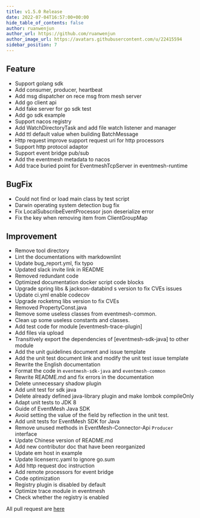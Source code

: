 ```yaml
---
title: v1.5.0 Release
date: 2022-07-04T16:57:00+00:00
hide_table_of_contents: false
author: ruanwenjun
author_url: https://github.com/ruanwenjun
author_image_url: https://avatars.githubusercontent.com/u/22415594
sidebar_position: 7
---
```


## Feature

* Support golang sdk
* Add consumer, producer, heartbeat
* Add msg dispatcher on rece msg from mesh server
* Add go client api
* Add fake server for go sdk test
* Add go sdk example
* Support nacos registry
* Add WatchDirectoryTask and add file watch listener and manager
* Add ttl default value when building BatchMessage
* Http request improve support request uri for http processors
* Support http protocol adaptor
* Support event bridge pub/sub
* Add the eventmesh metadata to nacos
* Add trace buried point for EventmeshTcpServer in eventmesh-runtime


## BugFix
* Could not find or load main class by test script
* Darwin operating system detection bug fix
* Fix LocalSubscribeEventProcessor json deserialize error
* Fix the key when removing item from ClientGroupMap


## Improvement
* Remove tool directory
* Lint the documentations with markdownlint
* Update bug_report.yml, fix typo
* Updated slack invite link in README
* Removed redundant code
* Optimized documentation docker script code blocks
* Upgrade spring libs & jackson-databind s version to fix CVEs issues
* Update ci.yml enable codecov
* Upgrade rocketmq libs version to fix CVEs
* Removed PropertyConst.java
* Remove some useless classes from eventmesh-common.
* Clean up some useless constants and classes.
* Add test code for module [eventmesh-trace-plugin]
* Add files via upload
* Transitively export the dependencies of [eventmesh-sdk-java] to other module
* Add the unit guidelines document and issue template
* Add the unit test document link and modify the unit test issue template
* Rewrite the English documentation
* Format the code in `eventmesh-sdk-java` and `eventmesh-common`
* Rewrite README.md and fix errors in the documentation
* Delete unnecessary shadow plugin
* Add unit test for sdk java
* Delete already defined java-library plugin and make lombok compileOnly
* Adapt unit tests to JDK 8
* Guide of EventMesh Java SDK
* Avoid setting the value of the field by reflection in the unit test.
* Add unit tests for EventMesh SDK for Java
* Remove unused methods in EventMesh-Connector-Api `Producer` interface
* Update Chinese version of README.md
* Add new contributor doc that have been reorganized
* Update em host in example
* Update licenserrc.yaml to ignore go.sum
* Add http request doc instruction
* Add remote processors for event bridge
* Code optimization
* Registry plugin is disabled by default
* Optimize trace module in eventmesh
* Check whether the registry is enabled

All pull request are [here](https://github.com/apache/eventmesh/pulls?q=is%3Apr+milestone%3A1.5.0+is%3Aclosed)

